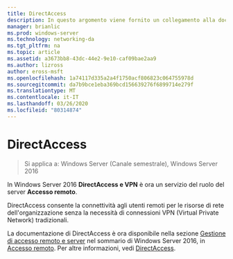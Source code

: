 ```yaml
---
title: DirectAccess
description: In questo argomento viene fornito un collegamento alla documentazione di DirectAccess per Windows Server 2016.
manager: brianlic
ms.prod: windows-server
ms.technology: networking-da
ms.tgt_pltfrm: na
ms.topic: article
ms.assetid: a3673bb8-43dc-44e2-9e10-caf09bae2aa9
ms.author: lizross
author: eross-msft
ms.openlocfilehash: 1a74117d335a2a4f1750acf806823c064755978d
ms.sourcegitcommit: da7b9bce1eba369bcd156639276f6899714e279f
ms.translationtype: MT
ms.contentlocale: it-IT
ms.lasthandoff: 03/26/2020
ms.locfileid: "80314874"
---
```

# <a name="directaccess"></a>DirectAccess

>Si applica a: Windows Server (Canale semestrale), Windows Server 2016

In Windows Server 2016 **DirectAccess e VPN** è ora un servizio del ruolo del server **Accesso remoto**.

DirectAccess consente la connettività agli utenti remoti per le risorse di rete dell'organizzazione senza la necessità di connessioni VPN (Virtual Private Network) tradizionali. 

La documentazione di DirectAccess è ora disponibile nella sezione [Gestione di accesso remoto e server](https://docs.microsoft.com/windows-server/remote/) nel sommario di Windows Server 2016, in [Accesso remoto](https://docs.microsoft.com/windows-server/remote/remote-access/remote-access). Per altre informazioni, vedi [DirectAccess](directaccess/DirectAccess.md).